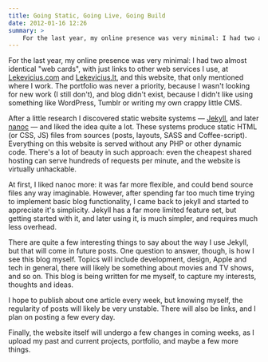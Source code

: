 ```yaml
---
title: Going Static, Going Live, Going Build
date: 2012-01-16 12:26
summary: >
    For the last year, my online presence was very minimal: I had two almost identical "web cards", with just links to other web services I use, at Lekevicius.com and Lekevicius.lt, and this website, that only mentioned where I work.
---
```


For the last year, my online presence was very minimal: I had two almost identical "web cards", with just links to other web services I use, at [Lekevicius.com](http://lekevicius.com) and [Lekevicius.lt](http://lekevicius.lt), and this website, that only mentioned where I work. The portfolio was never a priority, because I wasn't looking for new work (I still don't), and blog didn't exist, because I didn't like using something like WordPress, Tumblr or writing my own crappy little CMS.

After a little research I discovered static website systems — [Jekyll](https://github.com/mojombo/jekyll/), and later [nanoc](http://nanoc.stoneship.org/) — and liked the idea quite a lot. These systems produce static HTML (or CSS, JS) files from sources (posts, layouts, SASS and Coffee-script). Everything on this website is served without any PHP or other dynamic code. There's a lot of beauty in such approach: even the cheapest shared hosting can serve hundreds of requests per minute, and the website is virtually unhackable.

At first, I liked nanoc more: it was far more flexible, and could bend source files any way imaginable. However, after spending far too much time trying to implement basic blog functionality, I came back to jekyll and started to appreciate it's simplicity. Jekyll has a far more limited feature set, but getting started with it, and later using it, is much simpler, and requires much less overhead.

There are quite a few interesting things to say about the way I use Jekyll, but that will come in future posts. One question to answer, though, is how I see this blog myself. Topics will include development, design, Apple and tech in general, there will likely be something about movies and TV shows, and so on. This blog is being written for me myself, to capture my interests, thoughts and ideas.

I hope to publish about one article every week, but knowing myself, the regularity of posts will likely be very unstable. There will also be links, and I plan on posting a few every day.

Finally, the website itself will undergo a few changes in coming weeks, as I upload my past and current projects, portfolio, and maybe a few more things.
